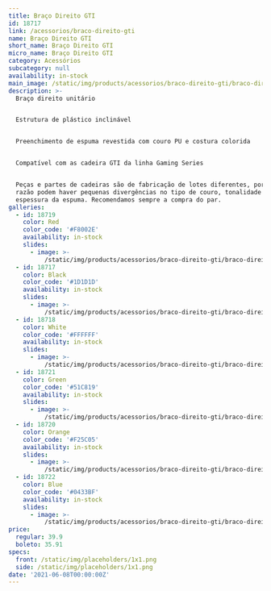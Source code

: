 ```yaml
---
title: Braço Direito GTI
id: 18717
link: /acessorios/braco-direito-gti
name: Braço Direito GTI
short_name: Braço Direito GTI
micro_name: Braço Direito GTI
category: Acessórios
subcategory: null
availability: in-stock
main_image: /static/img/products/acessorios/braco-direito-gti/braco-direito-gti.jpg
description: >-
  Braço direito unitário


  Estrutura de plástico inclinável


  Preenchimento de espuma revestida com couro PU e costura colorida


  Compatível com as cadeira GTI da linha Gaming Series


  Peças e partes de cadeiras são de fabricação de lotes diferentes, por essa
  razão podem haver pequenas divergências no tipo de couro, tonalidade e/ou
  espessura da espuma. Recomendamos sempre a compra do par.
galleries:
  - id: 18719
    color: Red
    color_code: '#F8002E'
    availability: in-stock
    slides:
      - image: >-
          /static/img/products/acessorios/braco-direito-gti/braco-direito-gti.jpg
  - id: 18717
    color: Black
    color_code: '#1D1D1D'
    availability: in-stock
    slides:
      - image: >-
          /static/img/products/acessorios/braco-direito-gti/braco-direito-gti.jpg
  - id: 18718
    color: White
    color_code: '#FFFFFF'
    availability: in-stock
    slides:
      - image: >-
          /static/img/products/acessorios/braco-direito-gti/braco-direito-gti.jpg
  - id: 18721
    color: Green
    color_code: '#51C819'
    availability: in-stock
    slides:
      - image: >-
          /static/img/products/acessorios/braco-direito-gti/braco-direito-gti.jpg
  - id: 18720
    color: Orange
    color_code: '#F25C05'
    availability: in-stock
    slides:
      - image: >-
          /static/img/products/acessorios/braco-direito-gti/braco-direito-gti.jpg
  - id: 18722
    color: Blue
    color_code: '#0433BF'
    availability: in-stock
    slides:
      - image: >-
          /static/img/products/acessorios/braco-direito-gti/braco-direito-gti.jpg
price:
  regular: 39.9
  boleto: 35.91
specs:
  front: /static/img/placeholders/1x1.png
  side: /static/img/placeholders/1x1.png
date: '2021-06-08T00:00:00Z'
---
```

